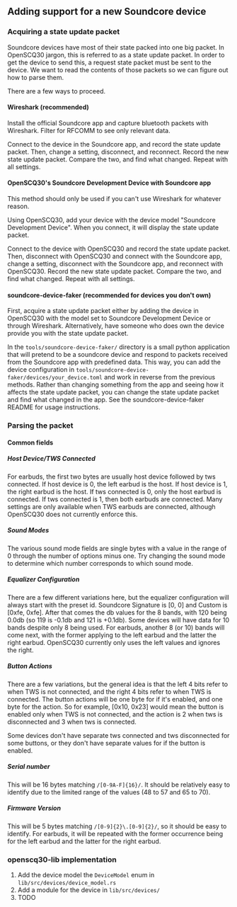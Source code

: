 ## Adding support for a new Soundcore device

### Acquiring a state update packet

Soundcore devices have most of their state packed into one big packet. In OpenSCQ30 jargon, this is referred to as a state update packet. In order to get the device to send this, a request state packet must be sent to the device. We want to read the contents of those packets so we can figure out how to parse them.

There are a few ways to proceed.

#### Wireshark (recommended)

Install the official Soundcore app and capture bluetooth packets with Wireshark. Filter for RFCOMM to see only relevant data.

Connect to the device in the Soundcore app, and record the state update packet. Then, change a setting, disconnect, and reconnect. Record the new state update packet. Compare the two, and find what changed. Repeat with all settings.

#### OpenSCQ30's Soundcore Development Device with Soundcore app

This method should only be used if you can't use Wireshark for whatever reason.

Using OpenSCQ30, add your device with the device model "Soundcore Development Device". When you connect, it will display the state update packet.

Connect to the device with OpenSCQ30 and record the state update packet. Then, disconnect with OpenSCQ30 and connect with the Soundcore app, change a setting, disconnect with the Soundcore app, and reconnect with OpenSCQ30. Record the new state update packet. Compare the two, and find what changed. Repeat with all settings.

#### soundcore-device-faker (recommended for devices you don't own)

First, acquire a state update packet either by adding the device in OpenSCQ30 with the model set to Soundcore Development Device or through Wireshark. Alternatively, have someone who does own the device provide you with the state update packet.

In the `tools/soundcore-device-faker/` directory is a small python application that will pretend to be a soundcore device and respond to packets received from the Soundcore app with predefined data. This way, you can add the device configuration in `tools/soundcore-device-faker/devices/your_device.toml` and work in reverse from the previous methods. Rather than changing something from the app and seeing how it affects the state update packet, you can change the state update packet and find what changed in the app. See the soundcore-device-faker README for usage instructions.

### Parsing the packet

#### Common fields

##### Host Device/TWS Connected

For earbuds, the first two bytes are usually host device followed by tws connected. If host device is 0, the left earbud is the host. If host device is 1, the right earbud is the host. If tws connected is 0, only the host earbud is connected. If tws connected is 1, then both earbuds are connected. Many settings are only available when TWS earbuds are connected, although OpenSCQ30 does not currently enforce this.

##### Sound Modes

The various sound mode fields are single bytes with a value in the range of 0 through the number of options minus one. Try changing the sound mode to determine which number corresponds to which sound mode.

##### Equalizer Configuration

There are a few different variations here, but the equalizer configuration will always start with the preset id. Soundcore Signature is [0, 0] and Custom is [0xfe, 0xfe]. After that comes the db values for the 8 bands, with 120 being 0.0db (so 119 is -0.1db and 121 is +0.1db). Some devices will have data for 10 bands despite only 8 being used. For earbuds, another 8 (or 10) bands will come next, with the former applying to the left earbud and the latter the right earbud. OpenSCQ30 currently only uses the left values and ignores the right.

##### Button Actions

There are a few variations, but the general idea is that the left 4 bits refer to when TWS is not connected, and the right 4 bits refer to when TWS is connected. The button actions will be one byte for if it's enabled, and one byte for the action. So for example, [0x10, 0x23] would mean the button is enabled only when TWS is not connected, and the action is 2 when tws is disconnected and 3 when tws is connected.

Some devices don't have separate tws connected and tws disconnected for some buttons, or they don't have separate values for if the button is enabled.

##### Serial number

This will be 16 bytes matching `/[0-9A-F]{16}/`. It should be relatively easy to identify due to the limited range of the values (48 to 57 and 65 to 70).

##### Firmware Version

This will be 5 bytes matching `/[0-9]{2}\.[0-9]{2}/`, so it should be easy to identify. For earbuds, it will be repeated with the former occurrence being for the left earbud and the latter for the right earbud.

### openscq30-lib implementation

1. Add the device model the `DeviceModel` enum in `lib/src/devices/device_model.rs`
2. Add a module for the device in `lib/src/devices/`
3. TODO
